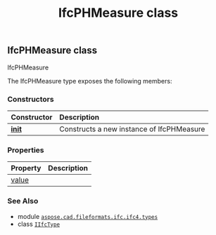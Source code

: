 ﻿---
title: IfcPHMeasure class
second_title: Aspose.CAD for Python via .NET API References
description: 
type: docs
weight: 1110
url: /python-net/aspose.cad.fileformats.ifc.ifc4.types/ifcphmeasure/
is_root: false
---

## IfcPHMeasure class

IfcPHMeasure



The IfcPHMeasure type exposes the following members:

### Constructors
| Constructor | Description |
| :- | :- |
| [__init__](/cad/python-net/aspose.cad.fileformats.ifc.ifc4.types/ifcphmeasure/__init__/#) | Constructs a new instance of IfcPHMeasure |


### Properties
| Property | Description |
| :- | :- |
| [value](/cad/python-net/aspose.cad.fileformats.ifc.ifc4.types/ifcphmeasure/value) |  |



### See Also
* module [`aspose.cad.fileformats.ifc.ifc4.types`](..)
* class [`IIfcType`](/cad/python-net/aspose.cad.fileformats.ifc/iifctype)
